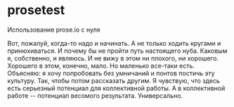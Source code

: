 prosetest
=========

Использование prose.io с нуля

Вот, пожалуй, когда-то надо и начинать. А не только ходить кругами и принюхиваться. И почему бы не пройти путь настоящего нуба. Каковым я, собственно, и являюсь. И не вижу в этом ни плохого, ни хорошего. Хорошего в этом, конечно, мало. Но маленько все-таки есть. Объясняю: я хочу попробовать без умничаний и понтов постичь эту культуру. Так, чтобы потом рассказать другим. Я чувствую, что здесь есть серьезный потенциал для коллективной работы. А в коллективной работе -- потенциал весомого результата. Универсально.

